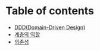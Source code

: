 # Table of contents

* [DDD\(Domain-Driven Design\)](README.md)
* [계층의 역할](undefined.md)
* [의존성](undefined-1.md)

